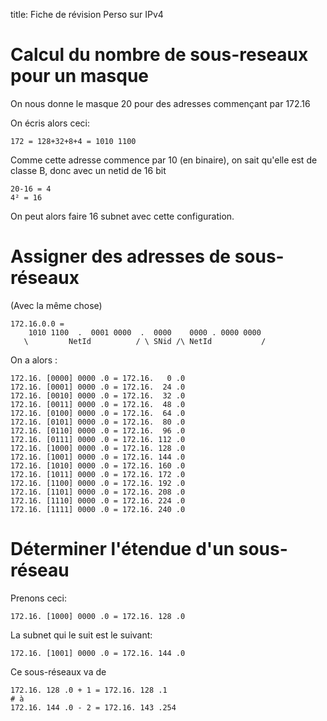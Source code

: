 title: Fiche de révision Perso sur IPv4

# Calcul du nombre de sous-reseaux pour un masque

On nous donne le masque 20 pour des adresses commençant par 172.16

On écris alors ceci:

~~~
172 = 128+32+8+4 = 1010 1100
~~~

Comme cette adresse commence par 10 (en binaire), on sait qu'elle est de classe B, donc 
avec un netid de 16 bit

~~~
20-16 = 4
4² = 16
~~~

On peut alors faire 16 subnet avec cette configuration. 

# Assigner des adresses de sous-réseaux 

(Avec la même chose)

~~~
172.16.0.0 = 
    1010 1100  .  0001 0000  .  0000    0000 . 0000 0000
   \         NetId          / \ SNid /\ NetId           /
~~~

On a alors : 

~~~
172.16. [0000] 0000 .0 = 172.16.   0 .0
172.16. [0001] 0000 .0 = 172.16.  24 .0
172.16. [0010] 0000 .0 = 172.16.  32 .0
172.16. [0011] 0000 .0 = 172.16.  48 .0
172.16. [0100] 0000 .0 = 172.16.  64 .0
172.16. [0101] 0000 .0 = 172.16.  80 .0
172.16. [0110] 0000 .0 = 172.16.  96 .0
172.16. [0111] 0000 .0 = 172.16. 112 .0
172.16. [1000] 0000 .0 = 172.16. 128 .0
172.16. [1001] 0000 .0 = 172.16. 144 .0
172.16. [1010] 0000 .0 = 172.16. 160 .0
172.16. [1011] 0000 .0 = 172.16. 172 .0
172.16. [1100] 0000 .0 = 172.16. 192 .0
172.16. [1101] 0000 .0 = 172.16. 208 .0
172.16. [1110] 0000 .0 = 172.16. 224 .0
172.16. [1111] 0000 .0 = 172.16. 240 .0
~~~

# Déterminer l'étendue d'un sous-réseau

Prenons ceci:

~~~
172.16. [1000] 0000 .0 = 172.16. 128 .0
~~~

La subnet qui le suit est le suivant:

~~~
172.16. [1001] 0000 .0 = 172.16. 144 .0
~~~

Ce sous-réseaux va de 

~~~
172.16. 128 .0 + 1 = 172.16. 128 .1
# à 
172.16. 144 .0 - 2 = 172.16. 143 .254
~~~
